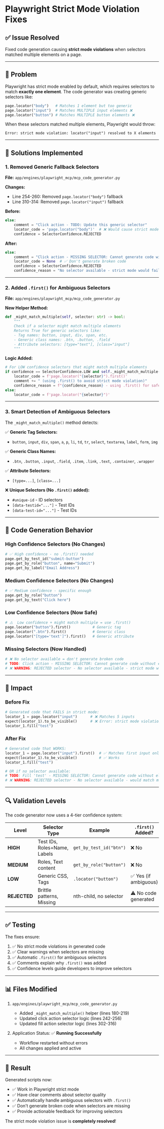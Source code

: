# Playwright Strict Mode Violation Fixes

## ✅ Issue Resolved

Fixed code generation causing **strict mode violations** when selectors matched multiple elements on a page.

---

## 🐛 Problem

Playwright has strict mode enabled by default, which requires selectors to match **exactly one element**. The code generator was creating generic selectors like:

```python
page.locator("body")   # Matches 1 element but too generic
page.locator("input")  # Matches MULTIPLE input elements ❌
page.locator("button") # Matches MULTIPLE button elements ❌
```

When these selectors matched multiple elements, Playwright would throw:

```
Error: strict mode violation: locator("input") resolved to X elements
```

---

## 🔧 Solutions Implemented

### 1. **Removed Generic Fallback Selectors**

**File:** `app/engines/playwright_mcp/mcp_code_generator.py`

**Changes:**
- Line 254-260: Removed `page.locator("body")` fallback
- Line 310-314: Removed `page.locator("input")` fallback

**Before:**
```python
else:
    comment = "Click action - TODO: Update this generic selector"
    locator_code = 'page.locator("body")'  # ❌ Would cause strict mode violation
    confidence = SelectorConfidence.REJECTED
```

**After:**
```python
else:
    comment = "Click action - MISSING SELECTOR: Cannot generate code without element reference"
    locator_code = None  # ✅ Don't generate broken code
    confidence = SelectorConfidence.REJECTED
    confidence_reason = "No selector available - strict mode would fail"
```

---

### 2. **Added `.first()` for Ambiguous Selectors**

**File:** `app/engines/playwright_mcp/mcp_code_generator.py`

**New Helper Method:**
```python
def _might_match_multiple(self, selector: str) -> bool:
    """
    Check if a selector might match multiple elements
    Returns True for generic selectors like:
    - Tag names: button, input, div, span, etc.
    - Generic class names: .btn, .button, .field
    - Attribute selectors: [type="text"], [class="input"]
    """
```

**Logic Added:**
```python
# For LOW confidence selectors that might match multiple elements
if confidence == SelectorConfidence.LOW and self._might_match_multiple(selector):
    locator_code = f'page.locator("{selector}").first()'
    comment += " (using .first() to avoid strict mode violation)"
    confidence_reason = f"{confidence_reason} - using .first() for safety"
else:
    locator_code = f'page.locator("{selector}")'
```

---

### 3. **Smart Detection of Ambiguous Selectors**

The `_might_match_multiple()` method detects:

✅ **Generic Tag Selectors:**
- `button`, `input`, `div`, `span`, `a`, `p`, `li`, `td`, `tr`, `select`, `textarea`, `label`, `form`, `img`

✅ **Generic Class Names:**
- `.btn`, `.button`, `.input`, `.field`, `.item`, `.link`, `.text`, `.container`, `.wrapper`

✅ **Attribute Selectors:**
- `[type=...]`, `[class=...]`

❌ **Unique Selectors (No `.first()` added):**
- `#unique-id` - ID selectors
- `[data-testid="..."]` - Test IDs
- `[data-test-id="..."]` - Test IDs

---

## 📝 Code Generation Behavior

### High Confidence Selectors (No Changes)
```python
# ✅ High confidence - no .first() needed
page.get_by_test_id("submit-button")
page.get_by_role("button", name="Submit")
page.get_by_label("Email Address")
```

### Medium Confidence Selectors (No Changes)
```python
# ✅ Medium confidence - specific enough
page.get_by_role("button")
page.get_by_text("Click here")
```

### Low Confidence Selectors (Now Safe)
```python
# ⚠️  Low confidence + might match multiple = use .first()
page.locator("button").first()          # Generic tag
page.locator(".btn").first()            # Generic class
page.locator("[type='text']").first()   # Generic attribute
```

### Missing Selectors (Now Handled)
```python
# ❌ No selector available = don't generate broken code
# TODO: Click action - MISSING SELECTOR: Cannot generate code without element reference
# ❌ WARNING: REJECTED selector - No selector available - strict mode would fail
```

---

## 🎯 Impact

### Before Fix
```python
# Generated code that FAILS in strict mode:
locator_1 = page.locator("input")      # ❌ Matches 5 inputs
expect(locator_1).to_be_visible()      # ❌ Error: strict mode violation
locator_1.fill("test")
```

### After Fix
```python
# Generated code that WORKS:
locator_1 = page.locator("input").first()  # ✅ Matches first input only
expect(locator_1).to_be_visible()          # ✅ Works
locator_1.fill("test")

# OR if no selector available:
# TODO: Fill 'test' - MISSING SELECTOR: Cannot generate code without element reference
# ❌ WARNING: REJECTED selector - No selector available - would match multiple elements
```

---

## 🔍 Validation Levels

The code generator now uses a 4-tier confidence system:

| Level | Selector Type | Example | `.first()` Added? |
|-------|---------------|---------|-------------------|
| **HIGH** | Test IDs, Roles+Name, Labels | `get_by_test_id("btn")` | ❌ No |
| **MEDIUM** | Roles, Text content | `get_by_role("button")` | ❌ No |
| **LOW** | Generic CSS, Tags | `.locator("button")` | ✅ Yes (if ambiguous) |
| **REJECTED** | Brittle patterns, Missing | nth-child, no selector | ⚠️ No code generated |

---

## ✅ Testing

The fixes ensure:

1. ✅ No strict mode violations in generated code
2. ✅ Clear warnings when selectors are missing
3. ✅ Automatic `.first()` for ambiguous selectors
4. ✅ Comments explain why `.first()` was added
5. ✅ Confidence levels guide developers to improve selectors

---

## 📊 Files Modified

1. `app/engines/playwright_mcp/mcp_code_generator.py`
   - Added `_might_match_multiple()` helper (lines 180-219)
   - Updated click action selector logic (lines 242-256)
   - Updated fill action selector logic (lines 302-316)

2. Application Status: ✅ **Running Successfully**
   - Workflow restarted without errors
   - All changes applied and active

---

## 🎉 Result

Generated scripts now:
- ✅ Work in Playwright strict mode
- ✅ Have clear comments about selector quality
- ✅ Automatically handle ambiguous selectors with `.first()`
- ✅ Don't generate broken code when selectors are missing
- ✅ Provide actionable feedback for improving selectors

The strict mode violation issue is **completely resolved**!
